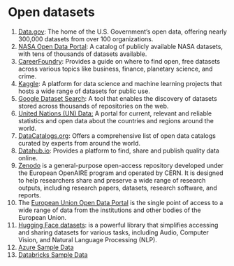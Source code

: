 # Open datasets 

1.  [Data.gov](https://data.gov/): The home of the U.S. Government’s open data, offering nearly 300,000 datasets from over 100 organizations.
2.  [NASA Open Data Portal](https://data.nasa.gov/): A catalog of publicly available NASA datasets, with tens of thousands of datasets available.
3.  [CareerFoundry](https://careerfoundry.com/en/blog/data-analytics/where-to-find-free-datasets/): Provides a guide on where to find open, free datasets across various topics like business, finance, planetary science, and crime.
4.  [Kaggle](https://www.kaggle.com/datasets): A platform for data science and machine learning projects that hosts a wide range of datasets for public use.
5.  [Google Dataset Search](https://datasetsearch.research.google.com/): A tool that enables the discovery of datasets stored across thousands of repositories on the web.
6.  [United Nations (UN) Data:](http://data.un.org/) A portal for current, relevant and reliable statistics and open data about the countries and regions around the world.
7.  [DataCatalogs.org](http://datacatalogs.org/): Offers a comprehensive list of open data catalogs curated by experts from around the world.
8.  [Datahub.io](https://datahub.io/): Provides a platform to find, share and publish quality data online.
9.  [Zenodo](https://zenodo.org/) is a general-purpose open-access repository developed under the European OpenAIRE program and operated by CERN. It is designed to help researchers share and preserve a wide range of research outputs, including research papers, datasets, research software, and reports.
10.  The ⁠[European Union Open Data Portal](https://data.europa.eu/data/) is the single point of access to a wide range of data from the institutions and other bodies of the European Union.
11.  ⁠[Hugging Face datasets](https://huggingface.co/datasets): is a powerful library that simplifies accessing and sharing datasets for various tasks, including Audio, Computer Vision, and Natural Language Processing (NLP).
12. ⁠[Azure Sample Data](https://learn.microsoft.com/en-us/azure/open-datasets/dataset-catalog)
13. ⁠[Databricks Sample Data](https://docs.databricks.com/en/discover/databricks-datasets.html)